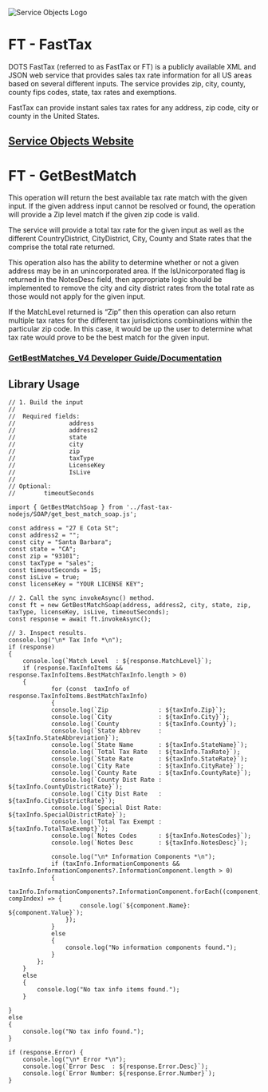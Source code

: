 ﻿![Service Objects Logo](https://www.serviceobjects.com/wp-content/uploads/2021/05/SO-Logo-with-TM.gif "Service Objects Logo")

# FT - FastTax

DOTS FastTax (referred to as FastTax or FT) is a publicly available XML and JSON web service that provides sales tax rate information for all US areas based on several different inputs. The service provides zip, city, county, county fips codes, state, tax rates and exemptions. 

FastTax can provide instant sales tax rates for any address, zip code, city or county in the United States.

## [Service Objects Website](https://serviceobjects.com)

# FT - GetBestMatch

This operation will return the best available tax rate match with the given input. If the given address input cannot be resolved or found, the operation will provide a Zip level match if the given zip code is valid. 

The service will provide a total tax rate for the given input as well as the different CountryDistrict, CityDistrict, City, County and State rates that the comprise the total rate returned. 

This operation also has the ability to determine whether or not a given address may be in an unincorporated area.  If the IsUnicorporated flag is returned in the NotesDesc field, then appropriate logic should be implemented to remove the city and city district rates from the total rate as those would not apply for the given input.

If the MatchLevel returned is “Zip” then this operation can also return multiple tax rates for the different tax jurisdictions combinations within the particular zip code. In this case, it would be up the user to determine what tax rate would prove to be the best match for the given input.

### [GetBestMatches_V4 Developer Guide/Documentation](https://www.serviceobjects.com/docs/dots-fasttax/ft-operations/ft-getbestmatch-recommended-operation/)

## Library Usage

```
// 1. Build the input
//
//  Required fields:
//               address
//               address2
//               state
//               city
//               zip
//               taxType	
//               LicenseKey
//               IsLive
// 
// Optional:
//        timeoutSeconds

import { GetBestMatchSoap } from '../fast-tax-nodejs/SOAP/get_best_match_soap.js';

const address = "27 E Cota St";
const address2 = "";
const city = "Santa Barbara";
const state = "CA";
const zip = "93101";
const taxType = "sales";
const timeoutSeconds = 15;
const isLive = true;
const licenseKey = "YOUR LICENSE KEY";

// 2. Call the sync invokeAsync() method.
const ft = new GetBestMatchSoap(address, address2, city, state, zip, taxType, licenseKey, isLive, timeoutSeconds);
const response = await ft.invokeAsync();

// 3. Inspect results.
console.log("\n* Tax Info *\n");
if (response) 
{
    console.log(`Match Level  : ${response.MatchLevel}`);
    if (response.TaxInfoItems && response.TaxInfoItems.BestMatchTaxInfo.length > 0) 
    {
            for (const  taxInfo of response.TaxInfoItems.BestMatchTaxInfo)
            {
            console.log(`Zip              : ${taxInfo.Zip}`);
            console.log(`City             : ${taxInfo.City}`);
            console.log(`County           : ${taxInfo.County}`);
            console.log(`State Abbrev     : ${taxInfo.StateAbbreviation}`);
            console.log(`State Name       : ${taxInfo.StateName}`);
            console.log(`Total Tax Rate   : ${taxInfo.TaxRate}`);
            console.log(`State Rate       : ${taxInfo.StateRate}`);
            console.log(`City Rate        : ${taxInfo.CityRate}`);
            console.log(`County Rate      : ${taxInfo.CountyRate}`);
            console.log(`County Dist Rate : ${taxInfo.CountyDistrictRate}`);
            console.log(`City Dist Rate   : ${taxInfo.CityDistrictRate}`);
            console.log(`Special Dist Rate: ${taxInfo.SpecialDistrictRate}`);
            console.log(`Total Tax Exempt : ${taxInfo.TotalTaxExempt}`);
            console.log(`Notes Codes      : ${taxInfo.NotesCodes}`);
            console.log(`Notes Desc       : ${taxInfo.NotesDesc}`);

            console.log("\n* Information Components *\n");
            if (taxInfo.InformationComponents && taxInfo.InformationComponents?.InformationComponent.length > 0)
            {
                taxInfo.InformationComponents?.InformationComponent.forEach((component, compIndex) => {
                    console.log(`${component.Name}: ${component.Value}`);
                });
            } 
            else 
            {
                console.log("No information components found.");
            }
        };
    } 
    else 
    {
        console.log("No tax info items found.");
    }
           
} 
else
{
    console.log("No tax info found.");
}

if (response.Error) {
    console.log("\n* Error *\n");
    console.log(`Error Desc  : ${response.Error.Desc}`);
    console.log(`Error Number: ${response.Error.Number}`);
}
```
